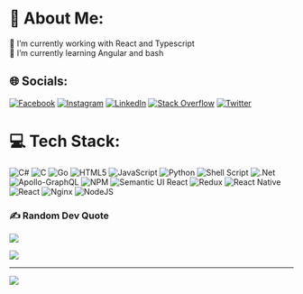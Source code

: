 # 💫 About Me:
🔭 I’m currently working with React and Typescript<br>🌱 I’m currently learning Angular and bash


## 🌐 Socials:
[![Facebook](https://img.shields.io/badge/Facebook-%231877F2.svg?logo=Facebook&logoColor=white)](https://facebook.com/Presidente.Galattico.Superstar.McFantasticopoli) [![Instagram](https://img.shields.io/badge/Instagram-%23E4405F.svg?logo=Instagram&logoColor=white)](https://instagram.com/albertopravisano) [![LinkedIn](https://img.shields.io/badge/LinkedIn-%230077B5.svg?logo=linkedin&logoColor=white)](https://linkedin.com/in/alberto-pravisano-13b24bb0) [![Stack Overflow](https://img.shields.io/badge/-Stackoverflow-FE7A16?logo=stack-overflow&logoColor=white)](https://stackoverflow.com/users/17855747) [![Twitter](https://img.shields.io/badge/Twitter-%231DA1F2.svg?logo=Twitter&logoColor=white)](https://twitter.com/Alberto_Pravi94) 

# 💻 Tech Stack:
![C#](https://img.shields.io/badge/c%23-%23239120.svg?style=for-the-badge&logo=c-sharp&logoColor=white) ![C](https://img.shields.io/badge/c-%2300599C.svg?style=for-the-badge&logo=c&logoColor=white) ![Go](https://img.shields.io/badge/go-%2300ADD8.svg?style=for-the-badge&logo=go&logoColor=white) ![HTML5](https://img.shields.io/badge/html5-%23E34F26.svg?style=for-the-badge&logo=html5&logoColor=white) ![JavaScript](https://img.shields.io/badge/javascript-%23323330.svg?style=for-the-badge&logo=javascript&logoColor=%23F7DF1E) ![Python](https://img.shields.io/badge/python-3670A0?style=for-the-badge&logo=python&logoColor=ffdd54) ![Shell Script](https://img.shields.io/badge/shell_script-%23121011.svg?style=for-the-badge&logo=gnu-bash&logoColor=white) ![.Net](https://img.shields.io/badge/.NET-5C2D91?style=for-the-badge&logo=.net&logoColor=white) ![Apollo-GraphQL](https://img.shields.io/badge/-ApolloGraphQL-311C87?style=for-the-badge&logo=apollo-graphql) ![NPM](https://img.shields.io/badge/NPM-%23000000.svg?style=for-the-badge&logo=npm&logoColor=white) ![Semantic UI React](https://img.shields.io/badge/Semantic%20UI%20React-%2335BDB2.svg?style=for-the-badge&logo=SemanticUIReact&logoColor=white) ![Redux](https://img.shields.io/badge/redux-%23593d88.svg?style=for-the-badge&logo=redux&logoColor=white) ![React Native](https://img.shields.io/badge/react_native-%2320232a.svg?style=for-the-badge&logo=react&logoColor=%2361DAFB) ![React](https://img.shields.io/badge/react-%2320232a.svg?style=for-the-badge&logo=react&logoColor=%2361DAFB) ![Nginx](https://img.shields.io/badge/nginx-%23009639.svg?style=for-the-badge&logo=nginx&logoColor=white) ![NodeJS](https://img.shields.io/badge/node.js-6DA55F?style=for-the-badge&logo=node.js&logoColor=white)


### ✍️ Random Dev Quote
![](https://quotes-github-readme.vercel.app/api?type=horizontal&theme=radical)

[![](https://media.badgr.com/uploads/badges/assertion-Pww5X-XhQA-GdgEj9SqQ7w.png)](https://api.badgr.io/public/assertions/Pww5X-XhQA-GdgEj9SqQ7w) 

---
[![](https://visitcount.itsvg.in/api?id=AlbertoPravisano&icon=3&color=0)](https://visitcount.itsvg.in)


  <!-- Proudly created with GPRM ( https://gprm.itsvg.in ) -->
  
